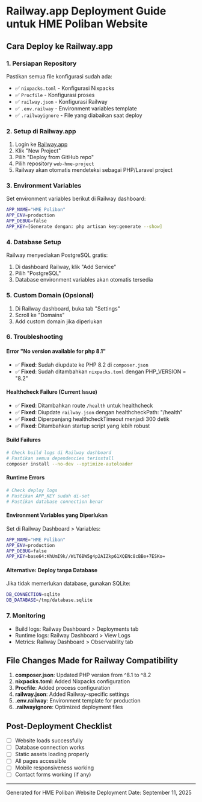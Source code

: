 # Railway.app Deployment Guide untuk HME Poliban Website

## Cara Deploy ke Railway.app

### 1. Persiapan Repository
Pastikan semua file konfigurasi sudah ada:
- ✅ `nixpacks.toml` - Konfigurasi Nixpacks
- ✅ `Procfile` - Konfigurasi proses
- ✅ `railway.json` - Konfigurasi Railway
- ✅ `.env.railway` - Environment variables template
- ✅ `.railwayignore` - File yang diabaikan saat deploy

### 2. Setup di Railway.app
1. Login ke [Railway.app](https://railway.app)
2. Klik "New Project"
3. Pilih "Deploy from GitHub repo"
4. Pilih repository `web-hme-project`
5. Railway akan otomatis mendeteksi sebagai PHP/Laravel project

### 3. Environment Variables
Set environment variables berikut di Railway dashboard:
```bash
APP_NAME="HME Poliban"
APP_ENV=production
APP_DEBUG=false
APP_KEY=[Generate dengan: php artisan key:generate --show]
```

### 4. Database Setup
Railway menyediakan PostgreSQL gratis:
1. Di dashboard Railway, klik "Add Service"
2. Pilih "PostgreSQL"
3. Database environment variables akan otomatis tersedia

### 5. Custom Domain (Opsional)
1. Di Railway dashboard, buka tab "Settings"
2. Scroll ke "Domains"
3. Add custom domain jika diperlukan

### 6. Troubleshooting

#### Error "No version available for php 8.1"
- ✅ **Fixed**: Sudah diupdate ke PHP 8.2 di `composer.json`
- ✅ **Fixed**: Sudah ditambahkan `nixpacks.toml` dengan PHP_VERSION = "8.2"

#### Healthcheck Failure (Current Issue)
- ✅ **Fixed**: Ditambahkan route `/health` untuk healthcheck
- ✅ **Fixed**: Diupdate `railway.json` dengan healthcheckPath: "/health"
- ✅ **Fixed**: Diperpanjang healthcheckTimeout menjadi 300 detik
- ✅ **Fixed**: Ditambahkan startup script yang lebih robust

#### Build Failures
```bash
# Check build logs di Railway dashboard
# Pastikan semua dependencies terinstall
composer install --no-dev --optimize-autoloader
```

#### Runtime Errors
```bash
# Check deploy logs
# Pastikan APP_KEY sudah di-set
# Pastikan database connection benar
```

#### Environment Variables yang Diperlukan
Set di Railway Dashboard > Variables:
```bash
APP_NAME="HME Poliban"
APP_ENV=production
APP_DEBUG=false
APP_KEY=base64:KhUmI9k//WiT6BW5g4p2AIZkp61XQENc8cBBe+7ESKo=
```

#### Alternative: Deploy tanpa Database
Jika tidak memerlukan database, gunakan SQLite:
```bash
DB_CONNECTION=sqlite
DB_DATABASE=/tmp/database.sqlite
```

### 7. Monitoring
- Build logs: Railway Dashboard > Deployments tab
- Runtime logs: Railway Dashboard > View Logs
- Metrics: Railway Dashboard > Observability tab

## File Changes Made for Railway Compatibility

1. **composer.json**: Updated PHP version from ^8.1 to ^8.2
2. **nixpacks.toml**: Added Nixpacks configuration
3. **Procfile**: Added process configuration
4. **railway.json**: Added Railway-specific settings
5. **.env.railway**: Environment template for production
6. **.railwayignore**: Optimized deployment files

## Post-Deployment Checklist
- [ ] Website loads successfully
- [ ] Database connection works
- [ ] Static assets loading properly
- [ ] All pages accessible
- [ ] Mobile responsiveness working
- [ ] Contact forms working (if any)

---
Generated for HME Poliban Website Deployment
Date: September 11, 2025
